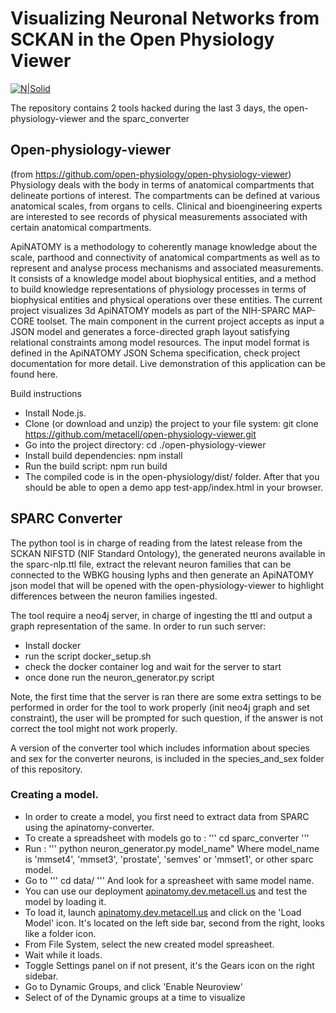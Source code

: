 
# Visualizing Neuronal Networks from SCKAN in the Open Physiology Viewer

[![N|Solid](https://images.ctfassets.net/6bya4tyw8399/7bCqTnBYXy99mdeNkhMs3Q/0085bf4015673305fa011abb19a11e34/codeathon.png)](https://images.ctfassets.net/6bya4tyw8399/7bCqTnBYXy99mdeNkhMs3Q/0085bf4015673305fa011abb19a11e34/codeathon.png)

The repository contains 2 tools hacked during the last 3 days, the open-physiology-viewer and the sparc_converter

## Open-physiology-viewer

(from https://github.com/open-physiology/open-physiology-viewer)
Physiology deals with the body in terms of anatomical compartments that delineate portions of interest. The compartments can be defined at various anatomical scales, from organs to cells. Clinical and bioengineering experts are interested to see records of physical measurements associated with certain anatomical compartments.

ApiNATOMY is a methodology to coherently manage knowledge about the scale, parthood and connectivity of anatomical compartments as well as to represent and analyse process mechanisms and associated measurements. It consists of a knowledge model about biophysical entities, and a method to build knowledge representations of physiology processes in terms of biophysical entities and physical operations over these entities.
The current project visualizes 3d ApiNATOMY models as part of the NIH-SPARC MAP-CORE toolset. The main component in the current project accepts as input a JSON model and generates a force-directed graph layout satisfying relational constraints among model resources. The input model format is defined in the ApiNATOMY JSON Schema specification, check project documentation for more detail. Live demonstration of this application can be found here.

Build instructions
- Install Node.js.
- Clone (or download and unzip) the project to your file system: git clone https://github.com/metacell/open-physiology-viewer.git
- Go into the project directory: cd ./open-physiology-viewer
- Install build dependencies: npm install
- Run the build script: npm run build
- The compiled code is in the open-physiology/dist/ folder. After that you should be able to open a demo app test-app/index.html in your browser.

## SPARC Converter

The python tool is in charge of reading from the latest release from the SCKAN NIFSTD (NIF Standard Ontology), the generated neurons available in the sparc-nlp.ttl file, extract the relevant neuron families that can be connected to the WBKG housing lyphs and then generate an ApiNATOMY json model that will be opened with the open-physiology-viewer to highlight differences between the neuron families ingested.

The tool require a neo4j server, in charge of ingesting the ttl and output a graph representation of the same. In order to run such server:
- Install docker 
- run the script docker_setup.sh
- check the docker container log and wait for the server to start
- once done run the neuron_generator.py script

Note, the first time that the server is ran there are some extra settings to be performed in order for the tool to work properly (init neo4j graph and set constraint), the user will be prompted for such question, if the answer is not correct the tool might not work properly.

A version of the converter tool which includes information about species and sex for the converter neurons, is included in the species_and_sex folder of this repository. 

### Creating a model.

- In order to create a model, you first need to extract data from SPARC using the apinatomy-converter.
- To create a spreadsheet with models go to :
  ''' cd sparc_converter '''
- Run :
  ''' python neuron_generator.py model_name"
  Where model_name is 'mmset4', 'mmset3', 'prostate', 'semves' or 'mmset1', or other sparc model.
- Go to 
  ''' cd data/ '''
  And look for a spreasheet with same model name.
- You can use our deployment [apinatomy.dev.metacell.us](apinatomy.dev.metacell.us) and test the model by loading it. 
- To load it, launch [apinatomy.dev.metacell.us](apinatomy.dev.metacell.us) and click on the 'Load Model' icon. It's located on the left side bar, second from the right, looks like a folder icon.
- From File System, select the new created model spreasheet.
- Wait while it loads. 
- Toggle Settings panel on if not present, it's the Gears icon on the right sidebar.
- Go to Dynamic Groups, and click 'Enable Neuroview'
- Select of of the Dynamic groups at a time to visualize
